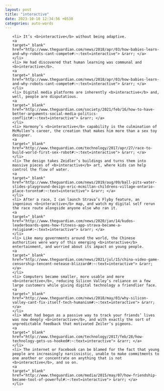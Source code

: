 ```yaml
---
layout: post
title: "interactive"
date: 2023-10-10 12:34:56 +0530
categories: auto-words
---
```

<ol>

    <li> It’s <b>interactive</b> without being adaptive.
    <a 
    target="_blank" 
    href="http://www.theguardian.com/news/2018/apr/03/how-babies-learn-and-why-robots-cant-compete#:~:text=interactive"> &rarr; </a>
    </li>
    <li> He had discovered that human learning was communal and <b>interactive</b>.
    <a 
    target="_blank" 
    href="http://www.theguardian.com/news/2018/apr/03/how-babies-learn-and-why-robots-cant-compete#:~:text=interactive"> &rarr; </a>
    </li>
    <li> Digital media platforms are inherently <b>interactive</b> and, well, people are disputatious.
    <a 
    target="_blank" 
    href="http://www.theguardian.com/society/2021/feb/16/how-to-have-better-arguments-social-media-politics-conflict#:~:text=interactive"> &rarr; </a>
    </li>
    <li> Harmony’s <b>interactive</b> capability is the culmination of McMullen’s career, the creation that makes him more than a sex toy designer.
    <a 
    target="_blank" 
    href="http://www.theguardian.com/technology/2017/apr/27/race-to-build-world-first-sex-robot#:~:text=interactive"> &rarr; </a>
    </li>
    <li> The design takes Zeidler’s buildings and turns them into massive pieces of <b>interactive</b> art, where kids can help control the flow of water.
    <a 
    target="_blank" 
    href="http://www.theguardian.com/news/2019/aug/09/ball-pits-water-slides-playground-design-eric-mcmillan-childrens-village-ontario-place-toronto#:~:text=interactive"> &rarr; </a>
    </li>
    <li> After a race, I can launch Strava’s Flyby feature, an ingenious <b>interactive</b> map, and watch my digital self rerun the race route alongside anyone else who ran it.
    <a 
    target="_blank" 
    href="http://www.theguardian.com/news/2020/jan/14/kudos-leaderboards-qoms-how-fitness-app-strava-became-a-religion#:~:text=interactive"> &rarr; </a>
    </li>
    <li> Like many governments around the world, the Chinese authorities were wary of this emerging <b>interactive</b> entertainment, and worried about its impact on young people.
    <a 
    target="_blank" 
    href="http://www.theguardian.com/news/2021/jul/15/china-video-game-censorship-tencent-netease-blizzard#:~:text=interactive"> &rarr; </a>
    </li>
    <li> Computers became smaller, more usable and more <b>interactive</b>, reducing Silicon Valley’s reliance on a few large customers while giving digital technology a friendlier face.
    <a 
    target="_blank" 
    href="http://www.theguardian.com/news/2018/may/03/why-silicon-valley-cant-fix-itself-tech-humanism#:~:text=interactive"> &rarr; </a>
    </li>
    <li> What had begun as a passive way to track your friends’ lives was now deeply <b>interactive</b>, and with exactly the sort of unpredictable feedback that motivated Zeiler’s pigeons.
    <a 
    target="_blank" 
    href="http://www.theguardian.com/technology/2017/feb/28/how-technology-gets-us-hooked#:~:text=interactive"> &rarr; </a>
    </li>
    <li> The internet or Facebook can be blamed for the fact that young people are increasingly narcissistic, unable to make commitments to one another or concentrate on anything that is not <b>interactive</b>, and so on.
    <a 
    target="_blank" 
    href="http://www.theguardian.com/media/2015/may/07/how-friendship-became-tool-of-powerful#:~:text=interactive"> &rarr; </a>
    </li>